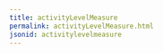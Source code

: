 ```yaml
---
title: activityLevelMeasure
permalink: activityLevelMeasure.html
jsonid: activitylevelmeasure
---
```


